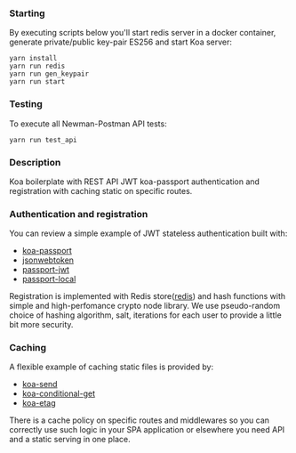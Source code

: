 ### Starting
By executing scripts below you'll start redis server in a docker container, generate private/public key-pair ES256 and start Koa server:
````
yarn install
yarn run redis
yarn run gen_keypair
yarn run start
````

### Testing
To execute all Newman-Postman API tests:
```
yarn run test_api
```

### Description
Koa boilerplate with REST API JWT koa-passport authentication and registration with caching static on specific routes.
### Authentication and registration
You can review a simple example of JWT stateless authentication built with: 
* [koa-passport](https://github.com/rkusa/koa-passport) 
* [jsonwebtoken](https://github.com/auth0/node-jsonwebtoken)
* [passport-jwt](https://github.com/mikenicholson/passport-jwt)
* [passport-local](https://github.com/jaredhanson/passport-local)

Registration is implemented with Redis store([redis](https://github.com/NodeRedis/node-redis)) and hash functions with simple and high-perfomance crypto node library. We use pseudo-random choice of hashing algorithm, salt, iterations for each user to provide a little bit more security.
### Caching
A flexible example of caching static files is provided by: 
* [koa-send](https://github.com/koajs/send)
* [koa-conditional-get](https://github.com/koajs/conditional-get)
* [koa-etag](https://github.com/koajs/etag)

There is a cache policy on specific routes and middlewares so you can correctly use such logic in your SPA application or elsewhere you need API and a static serving in one place.
